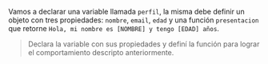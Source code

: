 Vamos a declarar una variable llamada `perfil`, la misma debe definir un objeto con tres propiedades: `nombre`, `email`, `edad` y una función `presentacion` que retorne `Hola, mi nombre es [NOMBRE] y tengo [EDAD] años`.

> Declara la variable con sus propiedades y definí la función para lograr el comportamiento descripto anteriormente.